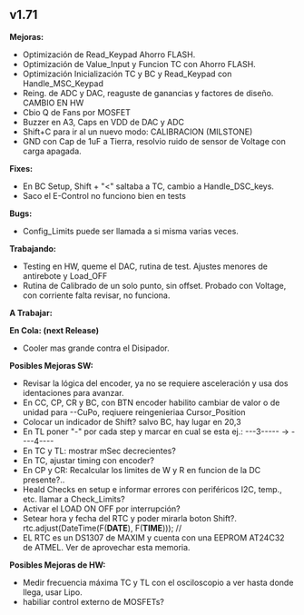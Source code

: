 ## v1.71

**Mejoras:**
- Optimización de Read_Keypad Ahorro FLASH.
- Optimización de Value_Input y Funcion TC con Ahorro FLASH.
- Optimización Inicialización TC y BC y Read_Keypad con Handle_MSC_Keypad
- Reing. de ADC y DAC, reaguste de ganancias y factores de diseño. CAMBIO EN HW
- Cbio Q de Fans por MOSFET
- Buzzer en A3, Caps en VDD de DAC y ADC
- Shift+C para ir al un nuevo modo: CALIBRACION (MILSTONE)
- GND con Cap de 1uF a Tierra, resolvio ruido de sensor de Voltage con carga apagada.

**Fixes:**
- En BC Setup, Shift + "<" saltaba a TC, cambio a Handle_DSC_keys.
- Saco el E-Control no funciono bien en tests

**Bugs:**
- Config_Limits puede ser llamada a si misma varias veces.

**Trabajando:**
- Testing en HW, queme el DAC, rutina de test. Ajustes menores de antirebote y Load_OFF
- Rutina de Calibrado de un solo punto, sin offset. Probado con Voltage, con corriente falta revisar, no funciona.

**A Trabajar:**

**En Cola: (next Release)**
- Cooler mas grande contra el Disipador.


**Posibles Mejoras SW:**

- Revisar la lógica del encoder, ya no se requiere asceleración y usa dos identaciones para avanzar.
- En CC, CP, CR y BC, con BTN encoder habilito cambiar de valor o de unidad para --CuPo, reqiuere reingenieriaa Cursor_Position
- Colocar un indicador de Shift? salvo BC, hay lugar en 20,3
- En TL poner "-" por cada step y marcar en cual se esta ej.: ---3----- -> ----4----
- En TC y TL: mostrar mSec decrecientes?
- En TC, ajustar timing con encoder?
- En CP y CR: Recalcular los limites de W y R en funcion de la DC presente?..
- Heald Checks en setup e informar errores con periféricos I2C, temp., etc. llamar a Check_Limits?
- Activar el LOAD ON OFF por interrupción?
-  Setear hora y fecha del RTC y poder mirarla boton Shift?.
    rtc.adjust(DateTime(F(__DATE__), F(__TIME__))); //
- EL RTC es un DS1307 de MAXIM y cuenta con una EEPROM AT24C32 de ATMEL. Ver de aprovechar esta memoria.

**Posibles Mejoras de HW:**
- Medir frecuencia máxima TC y TL con el osciloscopio a ver hasta donde llega, usar Lipo.
- habiliar control externo de MOSFETs?
